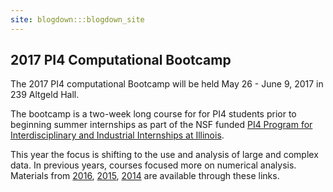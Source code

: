```yaml
---
site: blogdown:::blogdown_site
---
```


## 2017 PI4 Computational Bootcamp

The 2017 PI4 computational Bootcamp will be held May 26 - June 9, 2017 in 239 Altgeld Hall.

The bootcamp is a two-week long course for for PI4 students prior to beginning summer internships as part of the NSF funded [PI4 Program for Interdisciplinary and Industrial Internships at Illinois](https://pi4.math.illinois.edu/). 

This year the focus is shifting to the use and analysis of large and complex data.
In previous years, courses focused more on numerical analysis. Materials from [2016](http://www.math.uiuc.edu/~hirani/cbmg/index.html), [2015](http://math.illinois.edu/~shahkar2/cbmg/), [2014](http://www.math.uiuc.edu/~hirani/teaching/cbmgsu14) are available through these links.

